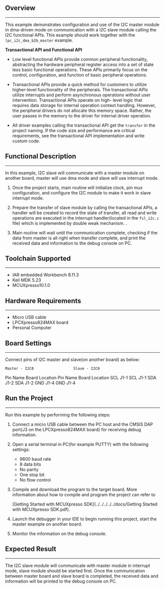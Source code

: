 ## Overview
-----------
This example demonstrates configuration and use of the I2C master module in dma-driven
mode on communication with a I2C slave module calling the I2C functional APIs. This example
should work together with the `lpc_i2c_dma_b2b_master` example.

**Transactional API and Functional API**

- Low level functional APIs provide common peripheral functionality, abstracting the 
  hardware peripheral register access into a set of state less basic functional operations.
  These APIs primarily focus on the control, configuration, and function of basic 
  peripheral operations. 

- Transactional APIs provide a quick method for customers to utilize higher-level 
  functionality of the peripherals. The transactional APIs utilize interrupts and perform 
  asynchronous operations without user intervention. Transactional APIs operate on high-
  level logic that requires data storage for internal operation context handling. However,
  the peripheral drivers do not allocate this memory space. Rather, the user passes in the
  memory to the driver for internal driver operation. 

- All driver examples calling the transactional API get the `transfer` in the project 
  naming. If the code size and performance are critical requirements, see the transactional
  API implementation and write custom code.

## Functional Description
-------------------------
In this example, I2C slave will communicate with a master module on another board, master 
will use dma mode and slave will use interrupt mode.

1. Once the project starts, main routine will initialize clock, pin mux configuration, and
   configure the I2C module to make it work in slave interrupt mode.
   
2. Prepare the transfer of slave module by calling the transactional APIs, a handler will 
   be created to record the state of transfer, all read and write operations are executed 
   in the interrupt handler(located in the `fsl_i2c.c` file) which is implemented by 
   double weak mechanism. . 
   
3. Main routine will wait until the communication complete, checking if the data from 
   master is all right when transfer complete, and print the received data and information
   to the debug console on PC.


## Toolchain Supported
---------------------
- IAR embedded Workbench 8.11.3
- Keil MDK 5.23
- MCUXpresso10.1.0

## Hardware Requirements
------------------------
- Micro USB cable
- LPCXpresso824MAX board
- Personal Computer

## Board Settings
------------------------
Connect pins of I2C master and slave(on another board) as below:

    Master - I2C0                  Slave - I2C0   
Pin Name   Board Location     Pin Name   Board Location
SCL        J1-1               SCL        J1-1
SDA        J1-2               SDA        J1-2
GND        J1-4               GND        J1-4

## Run the Project
------------------------
Run this example by performing the following steps:

1. Connect a micro USB cable between the PC host and the CMSIS DAP port(J3 on the 
   LPCXpresso824MAX board) for receiving debug information.

2. Open a serial terminal in PC(for example PUTTY) with the following settings:
   - 9600 baud rate
   - 8 data bits
   - No parity
   - One stop bit
   - No flow control

3. Compile and download the program to the target board.
   More information about how to compile and program the project can refer to 

   [Getting Started with MCUXpresso SDK](../../../../../docs/Getting Started with MCUXpresso SDK.pdf).

4. Launch the debugger in your IDE to begin running this project, start the master example 
   on another board.

5. Monitor the information on the debug console.

## Expected Result
------------------------
The I2C slave module will communicate with master module in interrupt mode, slave module 
should be started first. Once the communication between master board and slave board is 
completed, the received data and information will be printed to the debug console on PC.

